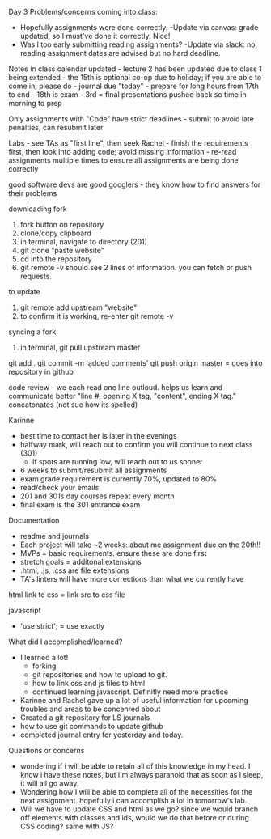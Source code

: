Day 3
Problems/concerns coming into class:
- Hopefully assignments were done correctly.
    -Update via canvas: grade updated, so I must've done it correctly.  Nice!
- Was I too early submitting reading assignments?
    -Update via slack: no, reading assignment dates are advised but no hard deadline.

Notes in class
calendar updated
	- lecture 2 has been updated due to class 1 being extended
	- the 15th is optional co-op due to holiday; if you are able to come in, please do
	- journal due "today"
	- prepare for long hours from 17th to end
	- 18th is exam
	- 3rd = final presentations pushed back so time in morning to prep

Only assignments with "Code" have strict deadlines
	- submit to avoid late penalties, can resubmit later

Labs
	- see TAs as "first line", then seek Rachel
	- finish the requirements first, then look into adding code; avoid missing information
	- re-read assignments multiple times to ensure all assignments are being done correctly

good software devs are good googlers - they know how to find answers for their problems

downloading fork
1. fork button on repository
2. clone/copy clipboard
3. in terminal, navigate to directory (201)
4. git clone "paste website"
5. cd into the repository
6. git remote -v
should see 2 lines of information.  you can fetch or push requests.

to update
1. git remote add upstream "website"
2. to confirm it is working, re-enter git remote -v

syncing a fork
1. in terminal, git pull upstream master

git add .
git commit -m 'added comments'
git push origin master = goes into repository in github

code review - we each read one line outloud.  helps us learn and communicate better
"line #, opening X tag, "content", ending X tag."
concatonates (not sue how its spelled)

Karinne
- best time to contact her is later in the evenings
- halfway mark, will reach out to confirm you will continue to next class (301)
    - if spots are running low, will reach out to us sooner
- 6 weeks to submit/resubmit all assignments
- exam grade requirement is currently 70%, updated to 80%
- read/check your emails
- 201 and 301s day courses repeat every month
- final exam is the 301 entrance exam

Documentation
- readme and journals
- Each project will take ~2 weeks: about me assignment due on the 20th!!
- MVPs = basic requirements.  ensure these are done first
- stretch goals = additonal extensions
- .html, .js, .css are file extensions
- TA's linters will have more corrections than what we currently have

html
link to css = link src to css file

javascript
- 'use strict'; = use exactly

What did I accomplished/learned?
- I learned a lot!
    - forking
    - git repositories and how to upload to git.
    - how to link css and js files to html
    - continued learning javascript.  Definitly need more practice
- Karinne and Rachel gave up a lot of useful information for upcoming troubles and areas to be concenred about
- Created a git repository for LS journals
- how to use git commands to update github
- completed journal entry for yesterday and today.

Questions or concerns
- wondering if i will be able to retain all of this knowledge in my head.  I know i have these notes, but i'm always paranoid that as soon as i sleep, it will all go away.
- Wondering how I will be able to complete all of the necessities for the next assignment.  hopefully i can accomplish a lot in tomorrow's lab.
- Will we have to update CSS and html as we go?  since we would branch off elements with classes and ids, would we do that before or during CSS coding?  same with JS?